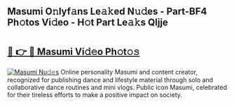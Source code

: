 ## Masumi O𝚗lyf𝚊ns Le𝚊𝚔ed N𝚞𝚍es - Part-BF4 Ph𝚘tos Vi𝚍eo - H𝚘t Part Le𝚊𝚔s Qljje

# <h2><a href="http://hf7en61.feru.top/?c=Masumi">🔗 👉 🔴 Masumi Vi𝚍𝚎o Ph𝚘t𝚘𝚜</a></h2>

[![Masumi Nu𝚍𝚎s](https://i.imgur.com/0TWrTi3.gif)](http://hf7en61.feru.top/?c=Masumi)
Online personality Masumi and content creator, recognized for publishing dance and lifestyle material through solo and collaborative dance routines and mini vlogs. Public icon Masumi, celebrated for their tireless efforts to make a positive impact on society. 
